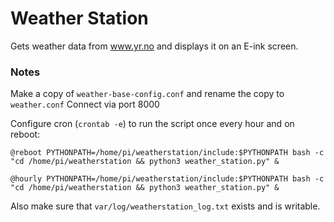 # Weather Station
Gets weather data from www.yr.no and displays it on an E-ink screen.

### Notes
Make a copy of `weather-base-config.conf` and rename the copy to `weather.conf`
Connect via port 8000

Configure cron (`crontab -e`) to run the script once every hour and on reboot:

`@reboot PYTHONPATH=/home/pi/weatherstation/include:$PYTHONPATH bash -c "cd /home/pi/weatherstation && python3 weather_station.py" &`

`@hourly PYTHONPATH=/home/pi/weatherstation/include:$PYTHONPATH bash -c "cd /home/pi/weatherstation && python3 weather_station.py" &`

Also make sure that `var/log/weatherstation_log.txt` exists and is writable.
